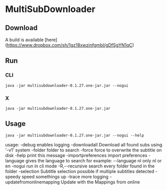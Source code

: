 # MultiSubDownloader

## Download

A build is available [here] (https://www.dropbox.com/sh/1gz18xwzinfgmbl/gDfSgYN1qC)

## Run

### CLI

```
java -jar multisubdownloader-0.1.27.one-jar.jar --nogui
```

### X

```
java -jar multisubdownloader-0.1.27.one-jar.jar
```

## Usage

```
java -jar multisubdownloader-0.1.27.one-jar.jar --nogui --help
```

usage:
 -debug                     enables logging
 -downloadall               Download all found subs using '-v1' system
 -folder                    folder to search
 -force                     force to overwrite the subtitle on disk
 -help                      print this message
 -importpreferences <arg>   import preferences
 -language <arg>            gives the language to search for example:
                            --language nl only nl or en
 -nogui                     run in cli mode
 -R,--recursive             search every folder found in the folder
 -selection                 Subtitle selection possible if multiple
                            subtitles detected
 -speedy                    speed somethings up
 -trace                     more logging
 -updatefromonlinemapping   Update with the Mappings from online